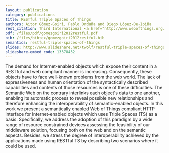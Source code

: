 ```yaml
--- 
layout: publication
category: publications
title: RESTful Triple Spaces of Things
authors: Aitor Gómez-Goiri, Pablo Orduña and Diego López-De-Ipiña
rest_citation: Third International <a href="http://www.webofthings.org/wot/2012/">Workshop on the Web of Things</a> (WoT 2012). Newcastle, UK, June 2012. ISBN&#58; 978-1-4503-1603-3. DOI&#58; <a href="http://dx.doi.org/10.1145/2379756.2379761" target="_blank">10.1145/2379756.2379761</a>
pdf: /files/pdf/gomezgoiri2012restful.pdf
bib: /files/bibtex/gomezgoiri2012restful.bib
semantics: restful-triple-spaces-of-things
slides: http://www.slideshare.net/twolf/restful-triple-spaces-of-things
slideshare-embed_code: 13378432
--- 
```


The demand for Internet-enabled objects which expose their content in a RESTful and web compliant manner is increasing.
Consequently, these objects have to face well-known problems from the web world.
The lack of expressiveness and human orientation of the syntactically described capabilities and contents of those resources is one of these difficulties.
The Semantic Web on the contrary interlinks each object's data to one another, enabling its automatic process to reveal possible new relationships and therefore enhancing the interoperability of semantic-enabled objects.
In this work we present a semantically enabled Web of Things compliant HTTP interface for Internet-enabled objects which uses Triple Spaces (TS) as a basis.
Specifically, we address the adoption of this paradigm by a wide range of resource constrained devices assessing the feasibility of our middleware solution, focusing both on the web and on the semantic aspects. Besides, we stress the degree of interoperability achieved by the applications made using RESTful TS by describing two scenarios where it could be used.